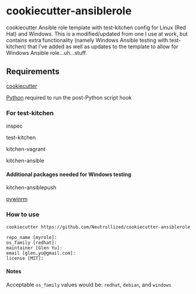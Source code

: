 # cookiecutter-ansiblerole

cookiecutter Ansible role template with test-kitchen config for Linux (Red Hat) and Windows.  This is a modified/updated from one I use at work, but contains extra functionality (namely Windows Ansible testing with test-kitchen) that I've added as well as updates to the template to allow for Windows Ansible role...uh...stuff.

## Requirements

[cookiecutter](https://github.com/audreyr/cookiecutter)

[Python](https://www.python.org/downloads/) required to run the post-Python script hook

### For test-kitchen

inspec

test-kitchen

kitchen-vagrant

kitchen-ansible

#### Additional packages needed for Windows testing

kitchen-ansiblepush

[pywinrm](https://pypi.python.org/pypi/pywinrm)

### How to use

`cookiecutter https://github.com/Neutrollized/cookiecutter-ansiblerole`

```
repo_name [myrole]:
os_family [redhat]:
maintainer [Glen Yu]:
email [glen.yu@gmail.com]:
license [MIT]:
```

#### Notes

Acceptable `os_family` values would be: `redhat`, `debian`, and `windows`
